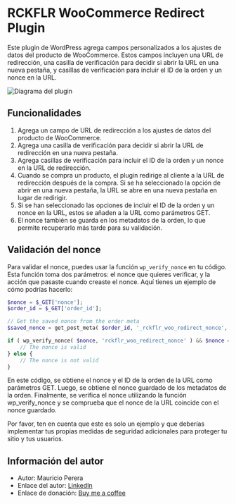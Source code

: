 # RCKFLR WooCommerce Redirect Plugin

Este plugin de WordPress agrega campos personalizados a los ajustes de datos del producto de WooCommerce. Estos campos incluyen una URL de redirección, una casilla de verificación para decidir si abrir la URL en una nueva pestaña, y casillas de verificación para incluir el ID de la orden y un nonce en la URL.

![Diagrama del plugin](https://rckflr.party/wp-content/uploads/2023/07/Diseno-sin-titulo-scaled.jpg)

## Funcionalidades

1. Agrega un campo de URL de redirección a los ajustes de datos del producto de WooCommerce.
2. Agrega una casilla de verificación para decidir si abrir la URL de redirección en una nueva pestaña.
3. Agrega casillas de verificación para incluir el ID de la orden y un nonce en la URL de redirección.
4. Cuando se compra un producto, el plugin redirige al cliente a la URL de redirección después de la compra. Si se ha seleccionado la opción de abrir en una nueva pestaña, la URL se abre en una nueva pestaña en lugar de redirigir.
5. Si se han seleccionado las opciones de incluir el ID de la orden y un nonce en la URL, estos se añaden a la URL como parámetros GET.
6. El nonce también se guarda en los metadatos de la orden, lo que permite recuperarlo más tarde para su validación.

## Validación del nonce

Para validar el nonce, puedes usar la función `wp_verify_nonce` en tu código. Esta función toma dos parámetros: el nonce que quieres verificar, y la acción que pasaste cuando creaste el nonce. Aquí tienes un ejemplo de cómo podrías hacerlo:

```php
$nonce = $_GET['nonce'];
$order_id = $_GET['order_id'];

// Get the saved nonce from the order meta
$saved_nonce = get_post_meta( $order_id, '_rckflr_woo_redirect_nonce', true );

if ( wp_verify_nonce( $nonce, 'rckflr_woo_redirect_nonce' ) && $nonce === $saved_nonce ) {
    // The nonce is valid
} else {
    // The nonce is not valid
}
```
En este código, se obtiene el nonce y el ID de la orden de la URL como parámetros GET. Luego, se obtiene el nonce guardado de los metadatos de la orden. Finalmente, se verifica el nonce utilizando la función wp_verify_nonce y se comprueba que el nonce de la URL coincide con el nonce guardado.

Por favor, ten en cuenta que este es solo un ejemplo y que deberías implementar tus propias medidas de seguridad adicionales para proteger tu sitio y tus usuarios.

## Información del autor

* Autor: Mauricio Perera
* Enlace del autor: [LinkedIn](https://www.linkedin.com/in/mauricioperera/)
* Enlace de donación: [Buy me a coffee](https://www.buymeacoffee.com/rckflr)
